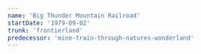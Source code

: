 ```yaml
---
name: 'Big Thunder Mountain Railroad'
startDate: '1979-09-02'
trunk: 'frontierland'
predecessor: 'mine-train-through-natures-wonderland'
---
```

